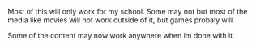 Most of this will only work for my school. Some may not but most of the media like movies will not work outside of it, but games probaly will.

Some of the content may now work anywhere when im done with it.
